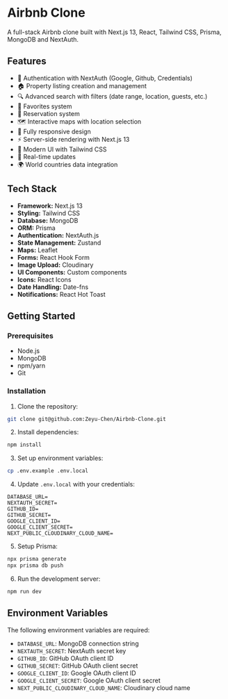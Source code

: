 # Airbnb Clone

A full-stack Airbnb clone built with Next.js 13, React, Tailwind CSS, Prisma, MongoDB and NextAuth.

## Features

- 🔐 Authentication with NextAuth (Google, Github, Credentials)
- 🏠 Property listing creation and management
- 🔍 Advanced search with filters (date range, location, guests, etc.)
- 💖 Favorites system
- 📅 Reservation system
- 🗺️ Interactive maps with location selection
- 📱 Fully responsive design
- ⚡ Server-side rendering with Next.js 13
- 🎨 Modern UI with Tailwind CSS
- 🔄 Real-time updates
- 🌍 World countries data integration

## Tech Stack

- **Framework:** Next.js 13
- **Styling:** Tailwind CSS
- **Database:** MongoDB
- **ORM:** Prisma
- **Authentication:** NextAuth.js
- **State Management:** Zustand
- **Maps:** Leaflet
- **Forms:** React Hook Form
- **Image Upload:** Cloudinary
- **UI Components:** Custom components
- **Icons:** React Icons
- **Date Handling:** Date-fns
- **Notifications:** React Hot Toast

## Getting Started

### Prerequisites

- Node.js
- MongoDB
- npm/yarn
- Git

### Installation

1. Clone the repository:
```bash
git clone git@github.com:Zeyu-Chen/Airbnb-Clone.git
```

2. Install dependencies:
```bash
npm install
```

3. Set up environment variables:
```bash
cp .env.example .env.local
```

4. Update `.env.local` with your credentials:
```env
DATABASE_URL=
NEXTAUTH_SECRET=
GITHUB_ID=
GITHUB_SECRET=
GOOGLE_CLIENT_ID=
GOOGLE_CLIENT_SECRET=
NEXT_PUBLIC_CLOUDINARY_CLOUD_NAME=
```

5. Setup Prisma:
```bash
npx prisma generate
npx prisma db push
```

6. Run the development server:
```bash
npm run dev
```

## Environment Variables

The following environment variables are required:

- `DATABASE_URL`: MongoDB connection string
- `NEXTAUTH_SECRET`: NextAuth secret key
- `GITHUB_ID`: GitHub OAuth client ID
- `GITHUB_SECRET`: GitHub OAuth client secret
- `GOOGLE_CLIENT_ID`: Google OAuth client ID
- `GOOGLE_CLIENT_SECRET`: Google OAuth client secret
- `NEXT_PUBLIC_CLOUDINARY_CLOUD_NAME`: Cloudinary cloud name